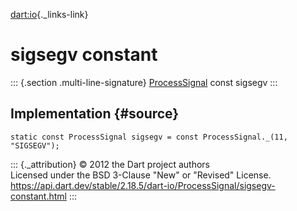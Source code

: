 [dart:io](../../dart-io/dart-io-library){._links-link}

sigsegv constant
================

::: {.section .multi-line-signature}
[ProcessSignal](../processsignal-class) const sigsegv
:::

Implementation {#source}
--------------

``` {.language-dart data-language="dart"}
static const ProcessSignal sigsegv = const ProcessSignal._(11, "SIGSEGV");
```

::: {._attribution}
© 2012 the Dart project authors\
Licensed under the BSD 3-Clause \"New\" or \"Revised\" License.\
<https://api.dart.dev/stable/2.18.5/dart-io/ProcessSignal/sigsegv-constant.html>
:::
